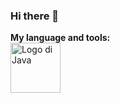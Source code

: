 ### Hi there 👋

<!--
**Ranchoo28/Ranchoo28** is a ✨ _special_ ✨ repository because its `README.md` (this file) appears on your GitHub profile.

Here are some ideas to get you started:

- 🔭 I’m currently working on ...
- 🌱 I’m currently learning ...
- 👯 I’m looking to collaborate on ...
- 🤔 I’m looking for help with ...
- 💬 Ask me about ...
- 📫 How to reach me: ...
- 😄 Pronouns: ...
- ⚡ Fun fact: ...
-->

<strong> My language and tools: </strong>
<br> <img src="https://brandslogos.com/wp-content/uploads/images/large/java-logo-1.png" alt="Logo di Java" width="80" height="80"> 

